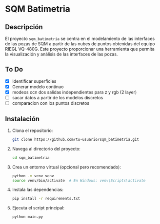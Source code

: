 # SQM Batimetria

## Descripción

El proyecto `sqm_batimetria` se centra en el modelamiento de las interfaces de las pozas de SQM a partir de las nubes de puntos obtenidas del equipo RIEGL VQ-480G. Este proyecto proporcionar una herramienta que permita la visualización y análisis de las interfaces de las pozas.

## To Do
- [x] Identificar superficies
- [x] Generar modelo continuo
- [x] modeos ocn dos salidas independientes para z y rgb (2 layer)
- [ ] sacar datos a partir de los modelos discretos
- [ ] comparacion con los puntos discretos

## Instalación

1. Clona el repositorio:
   ```bash
   git clone https://github.com/tu-usuario/sqm_batimetria.git
   ```

2. Navega al directorio del proyecto:
   ```bash
   cd sqm_batimetria
   ```

3. Crea un entorno virtual (opcional pero recomendado):
   ```bash
   python -m venv venv
   source venv/bin/activate  # En Windows: venv\Scripts\activate
   ```

4. Instala las dependencias:
   ```bash
   pip install -r requirements.txt
   ```

5. Ejecuta el script principal:
   ```bash
   python main.py
   ```

